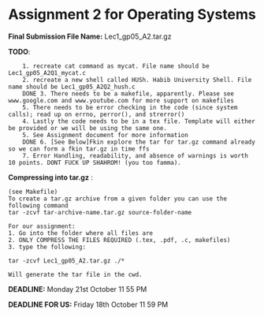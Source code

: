 # Assignment 2 for Operating Systems

**Final Submission File Name:** Lec1_gp05_A2.tar.gz

**TODO**: 

		1. recreate cat command as mycat. File name should be Lec1_gp05_A2Q1_mycat.c
		2. recreate a new shell called HUSh. Habib University Shell. File name should be Lec1_gp05_A2Q2_hush.c
		DONE 3. There needs to be a makefile, apparently. Please see www.google.com and www.youtube.com for more support on makefiles
		5. There needs to be error checking in the code (since system calls); read up on errno, perror(), and strerror()
		4. Lastly the code needs to be in a tex file. Template will either be provided or we will be using the same one. 
		5. See Assignment document for more information 
		DONE 6. [See Below]Fkin explore the tar for tar.gz command already so we can form a fkin tar.gz in time ffs
		7. Error Handling, readability, and absence of warnings is worth 10 points. DONT FUCK UP SHAHROM! (you too famma). 

**Compressing into tar.gz** :
	
	(see Makefile)
	To create a tar.gz archive from a given folder you can use the following command
	tar -zcvf tar-archive-name.tar.gz source-folder-name
	
	For our assignment: 
	1. Go into the folder where all files are 
	2. ONLY COMPRESS THE FILES REQUIRED (.tex, .pdf, .c, makefiles)
	3. type the following: 
	
	tar -zcvf Lec1_gp05_A2.tar.gz ./*
	
	Will generate the tar file in the cwd.

**DEADLINE:** Monday 21st October 11 55 PM

**DEADLINE FOR US:** Friday 18th October 11 59 PM

